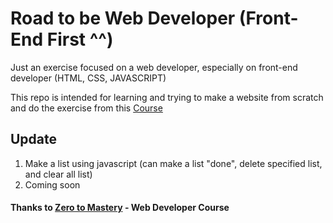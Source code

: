# Road to be Web Developer (Front-End First ^^)
Just an exercise focused on a web developer, especially on front-end developer (HTML, CSS, JAVASCRIPT)

This repo is intended for learning and trying to make a website from scratch and do the exercise from this [Course](https://academy.zerotomastery.io/p/complete-web-developer-zero-to-mastery)


## Update 
1. Make a list using javascript (can make a list "done", delete specified list, and clear all list)
2. Coming soon


#### Thanks to [Zero to Mastery](https://zerotomastery.io/) - Web Developer Course
